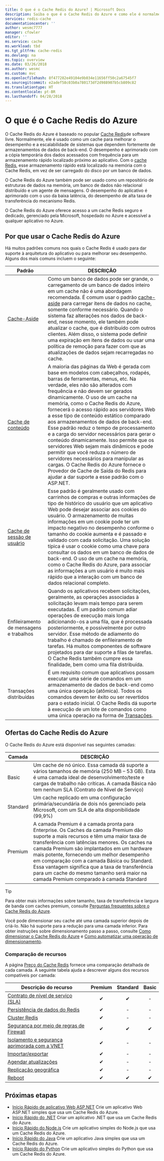 ```yaml
---
title: O que é o Cache Redis do Azure? | Microsoft Docs
description: Saiba o que é o Cache Redis do Azure e como ele é normalmente usado.
services: redis-cache
documentationcenter: ''
author: wesmc7777
manager: cfowler
editor: ''
ms.service: cache
ms.workload: tbd
ms.tgt_pltfrm: cache-redis
ms.devlang: na
ms.topic: overview
ms.date: 03/26/2018
ms.author: wesmc
ms.custom: mvc
ms.openlocfilehash: 8f477282e49104e9b034e11656ff50c2a67545f7
ms.sourcegitcommit: e2adef58c03b0a780173df2d988907b5cb809c82
ms.translationtype: HT
ms.contentlocale: pt-BR
ms.lasthandoff: 04/28/2018
---
```

# <a name="what-is-azure-redis-cache"></a>O que é o Cache Redis do Azure

O Cache Redis do Azure é baseado no popular [Cache Redis](https://redis.io/)de software livre. Normalmente, ele é usado como um cache para melhorar o desempenho e a escalabilidade de sistemas que dependem fortemente de armazenamentos de dados de back-end. O desempenho é aprimorado com a cópia temporária dos dados acessados com frequência para um armazenamento rápido localizado próximo ao aplicativo. Com o [cache Redis](https://redis.io/), esse armazenamento rápido está localizado na memória com o Cache Redis, em vez de ser carregado do disco por um banco de dados.

O Cache Redis do Azure também pode ser usado como um repositório de estruturas de dados na memória, um banco de dados não relacional distribuído e um agente de mensagens. O desempenho do aplicativo é aprimorado com o uso da baixa latência, do desempenho de alta taxa de transferência do mecanismo Redis.

O Cache Redis do Azure oferece acesso a um cache Redis seguro e dedicado, gerenciado pela Microsoft, hospedado no Azure e acessível a qualquer aplicativo no Azure.

## <a name="why-use-azure-redis-cache"></a>Por que usar o Cache Redis do Azure

Há muitos padrões comuns nos quais o Cache Redis é usado para dar suporte à arquitetura do aplicativo ou para melhorar seu desempenho. Alguns dos mais comuns incluem o seguinte:

| Padrão      | DESCRIÇÃO                                        |
| ------------ | -------------------------------------------------- |
| [Cache-Aside](cache-web-app-cache-aside-leaderboard.md) | Como um banco de dados pode ser grande, o carregamento de um banco de dados inteiro em um cache não é uma abordagem recomendada. É comum usar o padrão [cache-aside](https://docs.microsoft.com/azure/architecture/patterns/cache-aside) para carregar itens de dados no cache, somente conforme necessário. Quando o sistema faz alterações nos dados de back-end, nesse momento, ele também pode atualizar o cache, que é distribuído com outros clientes. Além disso, o sistema pode definir uma expiração em itens de dados ou usar uma política de remoção para fazer com que as atualizações de dados sejam recarregadas no cache.|
| [Cache de conteúdo](cache-aspnet-output-cache-provider.md) | A maioria das páginas da Web é gerada com base em modelos com cabeçalhos, rodapés, barras de ferramentas, menus, etc. Na verdade, eles não são alterados com frequência e não devem ser gerados dinamicamente. O uso de um cache na memória, como o Cache Redis do Azure, fornecerá o acesso rápido aos servidores Web a esse tipo de conteúdo estático comparado aos armazenamentos de dados de back-end. Esse padrão reduz o tempo de processamento e a carga do servidor necessários para gerar o conteúdo dinamicamente. Isso permite que os servidores Web sejam mais dinâmicos e pode permitir que você reduza o número de servidores necessários para manipular as cargas. O Cache Redis do Azure fornece o Provedor de Cache de Saída do Redis para ajudar a dar suporte a esse padrão com o ASP.NET.|
| [Cache de sessão de usuário](cache-aspnet-session-state-provider.md) | Esse padrão é geralmente usado com carrinhos de compras e outras informações de tipo de histórico do usuário que um aplicativo Web pode desejar associar aos cookies do usuário. O armazenamento de muitas informações em um cookie pode ter um impacto negativo no desempenho conforme o tamanho do cookie aumenta e é passado e validado com cada solicitação. Uma solução típica é usar o cookie como uma chave para consultar os dados em um banco de dados de back-end. O uso de um cache na memória, como o Cache Redis do Azure, para associar as informações a um usuário é muito mais rápido que a interação com um banco de dados relacional completo. |
| Enfileiramento de mensagens e trabalhos | Quando os aplicativos recebem solicitações, geralmente, as operações associadas à solicitação levam mais tempo para serem executadas. É um padrão comum adiar operações de execução mais longa adicionando-os a uma fila, que é processada posteriormente, e possivelmente por outro servidor. Esse método de adiamento do trabalho é chamado de enfileiramento de tarefas. Há muitos componentes de software projetados para dar suporte a filas de tarefas. O Cache Redis também cumpre essa finalidade, bem como uma fila distribuída.|
| Transações distribuídas | É um requisito comum que aplicativos possam executar uma série de comandos em um armazenamento de dados de back-end como uma única operação (atômica). Todos os comandos devem ter êxito ou ser revertidos para o estado inicial. O Cache Redis dá suporte à execução de um lote de comandos como uma única operação na forma de [Transações](https://redis.io/topics/transactions). |

## <a name="azure-redis-cache-offerings"></a>Ofertas do Cache Redis do Azure

O Cache Redis do Azure está disponível nas seguintes camadas:

| Camada | DESCRIÇÃO |
|---|---|
Basic | Um cache de nó único. Essa camada dá suporte a vários tamanhos de memória (250 MB – 53 GB). Esta é uma camada ideal de desenvolvimento/teste e cargas de trabalho não críticas. A camada Básica não tem nenhum SLA (Contrato de Nível de Serviço) |
| Standard | Um cache replicado em uma configuração primária/secundária de dois nós gerenciado pela Microsoft, com um SLA de alta disponibilidade (99,9%) |
| Premium | A camada Premium é a camada pronta para Enterprise. Os Caches da camada Premium dão suporte a mais recursos e têm uma maior taxa de transferência com latências menores. Os caches na camada Premium são implantados em um hardware mais potente, fornecendo um melhor desempenho em comparação com a camada Básica ou Standard. Essa vantagem significa que a taxa de transferência para um cache do mesmo tamanho será maior na camada Premium comparado à camada Standard |

> [!TIP]
> Para obter mais informações sobre tamanho, taxa de transferência e largura de banda com caches premium, consulte [Perguntas frequentes sobre o Cache Redis do Azure](cache-faq.md#what-redis-cache-offering-and-size-should-i-use).
>

Você pode dimensionar seu cache até uma camada superior depois de criá-lo. Não há suporte para a redução para uma camada inferior. Para obter instruções sobre dimensionamento passo a passo, consulte [Como dimensionar o Cache Redis do Azure](cache-how-to-scale.md) e [Como automatizar uma operação de dimensionamento](cache-how-to-scale.md#how-to-automate-a-scaling-operation).

### <a name="feature-comparision"></a>Comparação de recursos

A página [Preço do Cache Redis](https://azure.microsoft.com/pricing/details/cache/) fornece uma comparação detalhada de cada camada. A seguinte tabela ajuda a descrever alguns dos recursos compatíveis por camada:

| Descrição do recurso | Premium | Standard | Basic |
| ------------------- | :-----: | :------: | :---: |
| [Contrato de nível de serviço (SLA)](https://azure.microsoft.com/support/legal/sla/cache/v1_0/) |✔|✔|-|
| [Persistência de dados do Redis](cache-how-to-premium-persistence.md) |✔|-|-|
| [Cluster Redis](cache-how-to-premium-clustering.md) |✔|-|-|
| [Segurança por meio de regras de Firewall](cache-configure.md#firewall) |✔|✔|✔|
| [Isolamento e segurança aprimorada com a VNET](cache-how-to-premium-vnet.md) |✔|-|-|
| [Importar/exportar](cache-how-to-import-export-data.md) |✔|-|-|
| [Agendar atualizações](cache-administration.md#schedule-updates) |✔|-|-|
| [Replicação geográfica](cache-how-to-geo-replication.md) |✔|-|-|
| [Reboot](cache-administration.md#reboot) |✔|✔|✔|

## <a name="next-steps"></a>Próximas etapas

* [Início Rápido de aplicativo Web ASP.NET](cache-web-app-howto.md) Crie um aplicativo Web ASP.NET simples que usa um Cache Redis do Azure.
* [Início Rápido do .NET](cache-dotnet-how-to-use-azure-redis-cache.md) Criar um aplicativo .NET que usa um Cache Redis do Azure.
* [Início Rápido do Node.js](cache-nodejs-get-started.md) Crie um aplicativo simples do Node.js que usa um Cache Redis do Azure.
* [Início Rápido do Java](cache-java-get-started.md) Crie um aplicativo Java simples que usa um Cache Redis do Azure.
* [Início Rápido do Python](cache-python-get-started.md) Crie um aplicativo simples do Python que usa um Cache Redis do Azure.